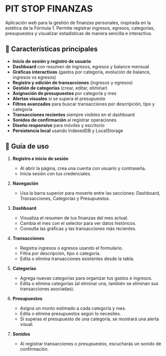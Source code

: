 # PIT STOP FINANZAS

Aplicación web para la gestión de finanzas personales, inspirada en la estética de la Fórmula 1. Permite registrar ingresos, egresos, categorías, presupuestos y visualizar estadísticas de manera sencilla e interactiva.

## 🚦 Características principales

- **Inicio de sesión y registro de usuario** 
- **Dashboard** con resumen de ingresos, egresos y balance mensual
- **Gráficas interactivas** (gastos por categoría, evolución de balance, ingresos vs egresos)
- **Registro y edición de transacciones** (ingresos y egresos)
- **Gestión de categorías** (crear, editar, eliminar)
- **Asignación de presupuestos** por categoría y mes
- **Alertas visuales** si se supera el presupuesto
- **Filtros avanzados** para buscar transacciones por descripción, tipo y categoría
- **Transacciones recientes** siempre visibles en el dashboard
- **Sonidos de confirmación** al registrar operaciones
- **Diseño responsive** para móviles y escritorio
- **Persistencia local** usando IndexedDB y LocalStorage

## 🏁 Guía de uso

1. **Registro e inicio de sesión**
   - Al abrir la página, crea una cuenta con usuario y contraseña.
   - Inicia sesión con tus credenciales.

2. **Navegación**
   - Usa la barra superior para moverte entre las secciones: Dashboard, Transacciones, Categorías y Presupuestos.

3. **Dashboard**
   - Visualiza el resumen de tus finanzas del mes actual.
   - Cambia el mes con el selector para ver datos históricos.
   - Consulta las gráficas y las transacciones más recientes.

4. **Transacciones**
   - Registra ingresos o egresos usando el formulario.
   - Filtra por descripción, tipo o categoría.
   - Edita o elimina transacciones existentes desde la tabla.

5. **Categorías**
   - Agrega nuevas categorías para organizar tus gastos e ingresos.
   - Edita o elimina categorías (al eliminar una, también se eliminan sus transacciones asociadas).

6. **Presupuestos**
   - Asigna un monto estimado a cada categoría y mes.
   - Edita o elimina presupuestos según lo necesites.
   - Si superas el presupuesto de una categoría, se mostrará una alerta visual.

7. **Sonidos**
   - Al registrar transacciones o presupuestos, escucharás un sonido de confirmación.
